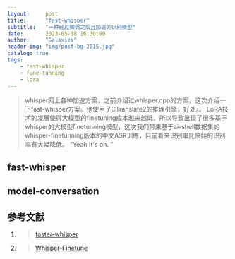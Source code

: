 ```yaml
---
layout:     post
title:      "fast-whisper"
subtitle:   "一种经过微调之后且加速的识别模型"
date:       2023-05-18 16:30:00
author:     "Galaxies"
header-img: "img/post-bg-2015.jpg"
catalog: true
tags:
    - fast-whisper
    - fune-tunning
    - lora
---
```


> whisper网上各种加速方案，之前介绍过whisper.cpp的方案，这次介绍一下fast-whisper方案。他使用了CTranslate2的推理引擎，好处。。
> LoRA技术的发展使得大模型的finetuning成本越来越低，所以导致出现了很多基于whisper的大模型finetunning模型，这次我们带来基于ai-shell数据集的whisper-finetunning版本的中文ASR训练，目前看来识别率比原始的识别率有大幅降低。
> “Yeah It's on. ”
>  
>  

## fast-whisper

## model-conversation

## 参考文献
1. >[ faster-whisper ](https://github.com/guillaumekln/faster-whisper) 
2. >[ Whisper-Finetune ](https://github.com/yeyupiaoling/Whisper-Finetune)

